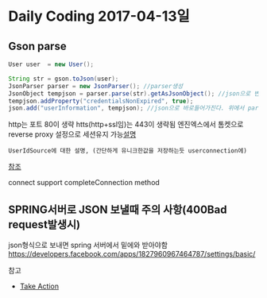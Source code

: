 # Daily Coding 2017-04-13일

## Gson parse
```java
User user  = new User();

String str = gson.toJson(user);
JsonParser parser = new JsonParser(); //parser생성
JsonObject tempjson = parser.parse(str).getAsJsonObject(); //json으로 변경되는부분
tempjson.addProperty("credentialsNonExpired", true);
json.add("userInformation", tempjson); //json으로 바로들어가진다. 위에서 parese가 됬기 때문이다.

```

http는 포트 80이 생략
htts(http+ssl임)는 443이 생략됨
엔진엑스에서 톰켓으로 reverse proxy 설정으로 세션유지 가능[설명](https://www.iancollington.com/nginx-as-a-reverse-proxy-in-docker/)

```
UserIdSource에 대한 설명, (간단하게 유니크한값을 저장하는듯 userconnection에)
```
[참조](https://brunch.co.kr/@ourlove/68)



connect support completeConnection method

## SPRING서버로 JSON 보낼때 주의 사항(400Bad request발생시)
json형식으로 보내면 spring 서버에서 밑에와 받아야함
https://developers.facebook.com/apps/1827960967464787/settings/basic/

참고
* [Take Action](http://marobiana.tistory.com/58)
